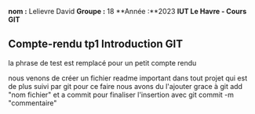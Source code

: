 **nom :** Lelievre David
**Groupe :** 18
**Année :**2023
**IUT Le Havre - Cours GIT**

## Compte-rendu tp1 Introduction GIT

la phrase de test est remplacé pour un petit compte rendu

nous venons de créer un fichier readme important dans tout projet qui est de plus
suivi par git pour ce faire nous avons du l'ajouter grace à git add "nom fichier"
et a commit pour finaliser l'insertion avec git commit -m "commentaire"
